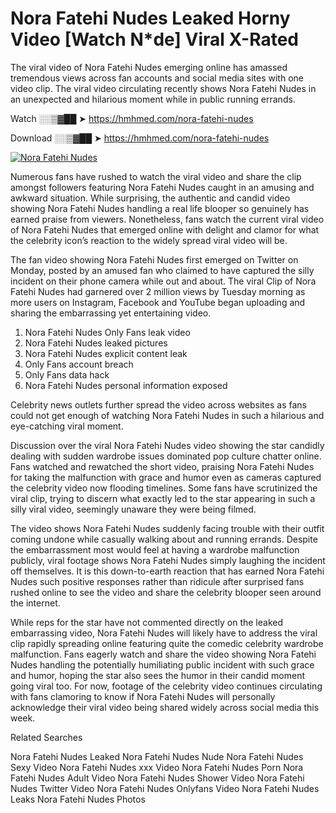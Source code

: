 ﻿# Nora Fatehi Nudes Leaked Horny Video [Watch N*de] Viral X-Rated

The viral video of ﻿Nora Fatehi Nudes emerging online has amassed tremendous views across fan accounts and social media sites with one video clip. The viral video circulating recently shows ﻿Nora Fatehi Nudes in an unexpected and hilarious moment while in public running errands. 

Watch ░░▒▓██ ➤ https://hmhmed.com/nora-fatehi-nudes

Download ░░▒▓██ ➤ https://hmhmed.com/nora-fatehi-nudes

[![Nora Fatehi Nudes](https://i.imgur.com/dJHk4Zq.gif)](https://hmhmed.com/nora-fatehi-nudes)

Numerous fans have rushed to watch the viral video and share the clip amongst followers featuring ﻿Nora Fatehi Nudes caught in an amusing and awkward situation. While surprising, the authentic and candid video showing ﻿Nora Fatehi Nudes handling a real life blooper so genuinely has earned praise from viewers. Nonetheless, fans watch the current viral video of ﻿Nora Fatehi Nudes that emerged online with delight and clamor for what the celebrity icon’s reaction to the widely spread viral video will be.

The fan video showing ﻿Nora Fatehi Nudes first emerged on Twitter on Monday, posted by an amused fan who claimed to have captured the silly incident on their phone camera while out and about. The viral Clip of ﻿Nora Fatehi Nudes had garnered over 2 million views by Tuesday morning as more users on Instagram, Facebook and YouTube began uploading and sharing the embarrassing yet entertaining video. 

1. ﻿Nora Fatehi Nudes Only Fans leak video
2. ﻿Nora Fatehi Nudes leaked pictures
3. ﻿Nora Fatehi Nudes explicit content leak
4. Only Fans account breach
5. Only Fans data hack
6. ﻿Nora Fatehi Nudes personal information exposed

Celebrity news outlets further spread the video across websites as fans could not get enough of watching ﻿Nora Fatehi Nudes in such a hilarious and eye-catching viral moment. 

Discussion over the viral ﻿Nora Fatehi Nudes video showing the star candidly dealing with sudden wardrobe issues dominated pop culture chatter online. Fans watched and rewatched the short video, praising ﻿Nora Fatehi Nudes for taking the malfunction with grace and humor even as cameras captured the celebrity video now flooding timelines. Some fans have scrutinized the viral clip, trying to discern what exactly led to the star appearing in such a silly viral video, seemingly unaware they were being filmed.

The video shows ﻿Nora Fatehi Nudes suddenly facing trouble with their outfit coming undone while casually walking about and running errands. Despite the embarrassment most would feel at having a wardrobe malfunction publicly, viral footage shows ﻿Nora Fatehi Nudes simply laughing the incident off themselves. It is this down-to-earth reaction that has earned ﻿Nora Fatehi Nudes such positive responses rather than ridicule after surprised fans rushed online to see the video and share the celebrity blooper seen around the internet.  

While reps for the star have not commented directly on the leaked embarrassing video, ﻿Nora Fatehi Nudes will likely have to address the viral clip rapidly spreading online featuring quite the comedic celebrity wardrobe malfunction. Fans eagerly watch and share the video showing ﻿Nora Fatehi Nudes handling the potentially humiliating public incident with such grace and humor, hoping the star also sees the humor in their candid moment going viral too. For now, footage of the celebrity video continues circulating with fans clamoring to know if ﻿Nora Fatehi Nudes will personally acknowledge their viral video being shared widely across social media this week.

Related Searches

﻿Nora Fatehi Nudes Leaked
﻿Nora Fatehi Nudes Nude
﻿Nora Fatehi Nudes Sexy Video
﻿Nora Fatehi Nudes xxx Video
﻿Nora Fatehi Nudes Porn
﻿Nora Fatehi Nudes Adult Video
﻿Nora Fatehi Nudes Shower Video
﻿Nora Fatehi Nudes Twitter Video
﻿Nora Fatehi Nudes Onlyfans Video
﻿Nora Fatehi Nudes Leaks
﻿Nora Fatehi Nudes Photos